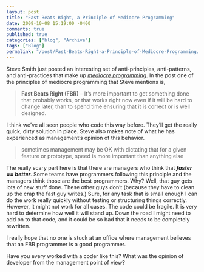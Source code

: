 ```yaml
---
layout: post
title: "Fast Beats Right, a Principle of Mediocre Programming"
date: 2009-10-08 15:19:00 -0400
comments: true
published: true
categories: ["blog", "Archive"]
tags: ["Blog"]
permalink: "/post/Fast-Beats-Right-a-Principle-of-Mediocre-Programming/"
---
```

<!-- more -->



<p>Steve Smith just posted an interesting set of anti-principles, anti-patterns, and anti-practices that make up <em><a href="http://stevesmithblog.com/blog/principles-patterns-and-practices-of-mediocre-programming/" target="_blank">mediocre programming</a></em>. In the post one of the principles of mediocre programming that Steve mentions is,</p>
<blockquote>
<p><strong>Fast Beats Right (FBR)</strong> &ndash; It&rsquo;s more important to get something done that probably works, or that works right now even if it will be hard to change later, than to spend time ensuring that it is correct or is well designed.</p>
</blockquote>
<p>I think we&rsquo;ve all seen people who code this way before. They&rsquo;ll get the really quick, dirty solution in place. Steve also makes note of what he has experienced as management&rsquo;s opinion of this behavior.</p>
<blockquote>
<p>sometimes management may be OK with dictating that for a given feature or prototype, speed is more important than anything else</p>
</blockquote>
<p>The really scary part here is that there are managers who think that <strong><em>faster == better</em></strong>. Some teams have programmers following this principle and the managers think those are the best programmers. Why? Well, that guy gets lots of new stuff done. These other guys don&rsquo;t (because they have to clean up the crap the fast guy writes.) Sure, for any task that is small enough I can do the work really quickly without testing or structuring things correctly. However, it might not work for all cases. The code could be fragile. It is very hard to determine how well it will stand up. Down the road I might need to add on to that code, and it could be so bad that it needs to be completely rewritten.</p>
<p>I really hope that no one is stuck at an office where management believes that an FBR programmer is a good programmer.</p>
<p>Have you every worked with a coder like this? What was the opinion of developer from the management point of view?</p>
